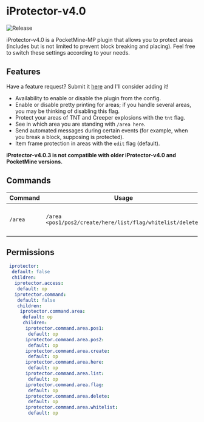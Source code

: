 # iProtector-v4.0
![Release](https://img.shields.io/badge/release-v4.0.3-blue.svg)

iProtector-v4.0 is a PocketMine-MP plugin that allows you to protect areas (includes but is not limited to prevent block breaking and placing). Feel free to switch these settings according to your needs.

## Features
Have a feature request? Submit it [here](https://github.com/kenygamer/pmmp-plugins/issues) and I'll consider adding it!
- Availability to enable or disable the plugin from the config.
- Enable or disable pretty printing for areas; if you handle several areas, you may be thinking of disabling this flag.
- Protect your areas of TNT and Creeper explosions with the `tnt` flag.
- See in which area you are standing with `/area here`.
- Send automated messages during certain events (for example, when you break a block, supposing is protected).
- Item frame protection in areas with the `edit` flag (default).

**iProtector-v4.0.3 is not compatible with older iProtector-v4.0 and PocketMine versions.**

## Commands
| Command | Usage | Description |
| ------- | ----- | ----------- |
| `/area` | `/area <pos1/pos2/create/here/list/flag/whitelist/delete>` | Commands for managing areas. |

## Permissions
```yaml
 iprotector:
  default: false
  children:
   iprotector.access:
    default: op
   iprotector.command:
    default: false
    children:
     iprotector.command.area:
      default: op
      children:
       iprotector.command.area.pos1:
        default: op
       iprotector.command.area.pos2:
        default: op
       iprotector.command.area.create:
        default: op
       iprotector.command.area.here:
        default: op
       iprotector.command.area.list:
        default: op
       iprotector.command.area.flag:
        default: op
       iprotector.command.area.delete:
        default: op
       iprotector.command.area.whitelist:
        default: op
```
